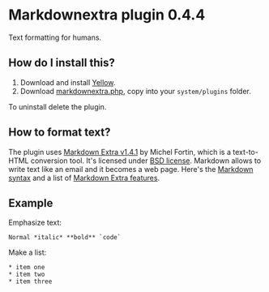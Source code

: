 Markdownextra plugin 0.4.4
==========================
Text formatting for humans.

How do I install this?
----------------------
1. Download and install [Yellow](https://github.com/markseu/yellowcms/).  
2. Download [markdownextra.php](markdownextra.php?raw=true), copy into your `system/plugins` folder.  

To uninstall delete the plugin.

How to format text?
-------------------
The plugin uses [Markdown Extra v1.4.1](https://github.com/michelf/php-markdown) by Michel Fortin, which is a text-to-HTML conversion tool. It's licensed under [BSD license](http://opensource.org/licenses/BSD-3-Clause). Markdown allows to write text like an email and it becomes a web page. Here's the [Markdown syntax](http://en.wikipedia.org/wiki/Markdown) and a list of [Markdown Extra features](https://michelf.ca/projects/php-markdown/extra/).

Example
-------
Emphasize text:

    Normal *italic* **bold** `code`

Make a list:

    * item one
    * item two
    * item three